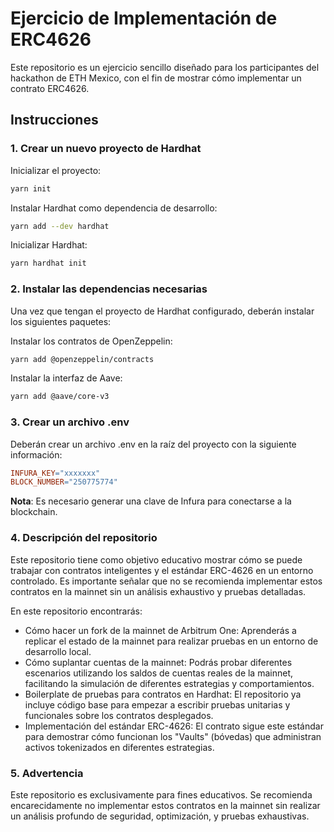 # Ejercicio de Implementación de ERC4626

Este repositorio es un ejercicio sencillo diseñado para los participantes del hackathon de ETH Mexico, con el fin de mostrar cómo implementar un contrato ERC4626.

## Instrucciones

### 1. Crear un nuevo proyecto de Hardhat

Inicializar el proyecto:

```bash
yarn init
```

Instalar Hardhat como dependencia de desarrollo:

```bash
yarn add --dev hardhat
```

Inicializar Hardhat:

```bash
yarn hardhat init
```

### 2. Instalar las dependencias necesarias

Una vez que tengan el proyecto de Hardhat configurado, deberán instalar los siguientes paquetes:

Instalar los contratos de OpenZeppelin:

```bash
yarn add @openzeppelin/contracts
```

Instalar la interfaz de Aave:

```bash
yarn add @aave/core-v3
```

### 3. Crear un archivo .env

Deberán crear un archivo .env en la raíz del proyecto con la siguiente información:

```makefile
INFURA_KEY="xxxxxxx"
BLOCK_NUMBER="250775774"
```

**Nota**: Es necesario generar una clave de Infura para conectarse a la blockchain.

### 4. Descripción del repositorio

Este repositorio tiene como objetivo educativo mostrar cómo se puede trabajar con contratos inteligentes y el estándar ERC-4626 en un entorno controlado. Es importante señalar que no se recomienda implementar estos contratos en la mainnet sin un análisis exhaustivo y pruebas detalladas.

En este repositorio encontrarás:

- Cómo hacer un fork de la mainnet de Arbitrum One: Aprenderás a replicar el estado de la mainnet para realizar pruebas en un entorno de desarrollo local.
- Cómo suplantar cuentas de la mainnet: Podrás probar diferentes escenarios utilizando los saldos de cuentas reales de la mainnet, facilitando la simulación de diferentes estrategias y comportamientos.
- Boilerplate de pruebas para contratos en Hardhat: El repositorio ya incluye código base para empezar a escribir pruebas unitarias y funcionales sobre los contratos desplegados.
- Implementación del estándar ERC-4626: El contrato sigue este estándar para demostrar cómo funcionan los "Vaults" (bóvedas) que administran activos tokenizados en diferentes estrategias.

### 5. Advertencia

Este repositorio es exclusivamente para fines educativos. Se recomienda encarecidamente no implementar estos contratos en la mainnet sin realizar un análisis profundo de seguridad, optimización, y pruebas exhaustivas.
